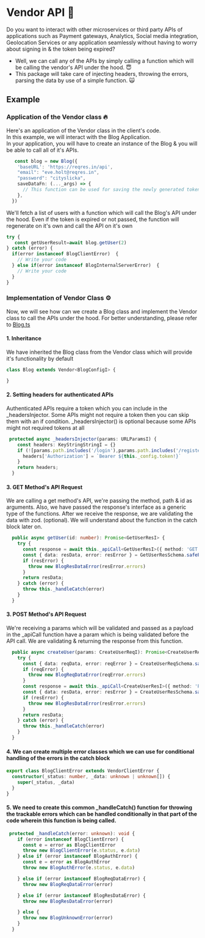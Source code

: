 # Vendor API 🚀
Do you want to interact with other microservices or third party APIs of applications such as Payment gateways, Analytics, Social media integration, Geolocation Services or any application seamlessly without having to worry about signing in & the token being expired?
* Well, we can call any of the APIs by simply calling a function which will be calling the vendor's API under the hood. 😇
* This package will take care of injecting headers, throwing the errors, parsing the data by use of a simple function. 🙀


## Example
### Application of the Vendor class 🔥
Here's an application of the Vendor class in the client's code.<br/>
In this example, we will interact with the Blog Application.
<br/>
 In your application, you will have to create an instance of the Blog & you will be able to call all of it's APIs.

```typescript
   const blog = new Blog({
    'baseURL': 'https://reqres.in/api',
    "email": "eve.holt@reqres.in",
    "password": "cityslicka",
    saveDataFn: (..._args) => {
      // This function can be used for saving the newly generated token in to a file/database/storage  
    },
  })
```

We'll fetch a list of users with a function which will call the Blog's API under the hood.
Even if the token is expired or not passed, the function will regenerate on it's own and call the API on it's own

```typescript
try {    
   const getUserResult=await blog.getUser(2)
} catch (error) {
  if(error instanceof BlogClientError)  {
    // Write your code 
  } else if(error instanceof BlogInternalServerError)  {
    // Write your code 
  }
}
```

### Implementation of Vendor Class ⚙️
Now, we will see how can we create a Blog class and implement the Vendor class to call the APIs under the hood.
For better understanding, please refer to
[Blog.ts](./examples/blog/src/vendors/Blog.ts)

#### 1. Inheritance
We have inherited the Blog class from the Vendor class which will provide it's functionality by default
```typescript
class Blog extends Vendor<BlogConfigI> {

}
```

#### 2. Setting headers for authenticated APIs
Authenticated APIs require a token which you can include in the _headersInjector. Some APIs might not require a token then you can skip them with an if condition. _headersInjector() is optional because some APIs might not required tokens at all
```typescript
 protected async _headersInjector(params: URLParamsI) {
    const headers: KeyStringStringI = {}
    if (![params.path.includes('/login'),params.path.includes('/register')].includes(true)) {
      headers['Authorization'] = `Bearer ${this._config.token!}`
    }
    return headers;
  }
```

#### 3. GET Method's API Request
We are calling a get method's API, we're passing the method, path & id as arguments. Also, we have passed the response's interface as a generic type of the functions.
After we receive the response, we are validating the data with zod. (optional).
We will understand about the function in the catch block later on.
```typescript
  public async getUser(id: number): Promise<GetUserResI> {
    try {
      const response = await this._apiCall<GetUserResI>({ method: 'GET', path: '/users', id })
      const { data: resData, error: resError } = GetUserResSchema.safeParse(response)
      if (resError) {
        throw new BlogResDataError(resError.errors)
      }
      return resData;
    } catch (error) {
      throw this._handleCatch(error)
    }
  }
```
#### 3. POST Method's API Request
We're receiving a params which will be validated and passed as a payload in the _apiCall function
 have a param which is being validated before the API call. We are validating & returning the response from this function.
```typescript
  public async createUser(params: CreateUserReqI): Promise<CreateUserResI> {
    try {
      const { data: reqData, error: reqError } = CreateUserReqSchema.safeParse(params)
      if (reqError) {
        throw new BlogReqDataError(reqError.errors)
      }
      const response = await this._apiCall<CreateUserResI>({ method: 'POST', path: '/users', body: reqData })
      const { data: resData, error: resError } = CreateUserResSchema.safeParse(response)
      if (resError) {
        throw new BlogResDataError(resError.errors)
      }
      return resData;
    } catch (error) {
      throw this._handleCatch(error)
    }
  }
```

#### 4. We can create multiple error classes which we can use for conditional handling of the errors in the catch block
```typescript
export class BlogClientError extends VendorClientError {
  constructor(_status: number, _data: unknown | unknown[]) {
    super(_status, _data)
  }
}
```
#### 5. We need to create this common _handleCatch() function for throwing the trackable errors which can be handled conditionally in that part of the code wherein this function is being called.
```typescript
 protected _handleCatch(error: unknown): void {
    if (error instanceof BlogClientError) {
      const e = error as BlogClientError
      throw new BlogClientError(e.status, e.data)
    } else if (error instanceof BlogAuthError) {
      const e = error as BlogAuthError
      throw new BlogAuthError(e.status, e.data)

    } else if (error instanceof BlogReqDataError) {
      throw new BlogReqDataError(error)

    } else if (error instanceof BlogResDataError) {
      throw new BlogResDataError(error)

    } else {
      throw new BlogUnknownError(error)
    }
  }
```